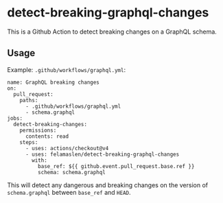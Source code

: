 # detect-breaking-graphql-changes

This is a Github Action to detect breaking changes on a GraphQL schema.

## Usage

Example: `.github/workflows/graphql.yml`:

```
name: GraphQL breaking changes
on:
  pull_request:
    paths:
      - .github/workflows/graphql.yml
      - schema.graphql
jobs:
  detect-breaking-changes:
    permissions:
      contents: read
    steps:
      - uses: actions/checkout@v4
      - uses: felamaslen/detect-breaking-graphql-changes
        with:
          base_ref: ${{ github.event.pull_request.base.ref }}
          schema: schema.graphql
```

This will detect any dangerous and breaking changes on the version of `schema.graphql` between `base_ref` and `HEAD`.
